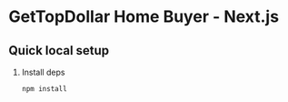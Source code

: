 # GetTopDollar Home Buyer - Next.js

## Quick local setup
1. Install deps
   ```bash
   npm install
